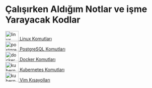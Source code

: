 
# Çalışırken Aldığım Notlar ve işme Yarayacak Kodlar

<a href="https://github.com/magwyen/calisma-notlarim/blob/main/linux-komutları.md" target="_blank"><img src="https://cdn.jsdelivr.net/gh/devicons/devicon/icons/linux/linux-original.svg" height="30" width="42" alt="linux logo"  /> Linux Komutları</a> <br>
<a href="https://github.com/magwyen/calisma-notlarim/blob/main/PostgreSQL.md" target="_blank"><img src="https://www.vectorlogo.zone/logos/postgresql/postgresql-icon.svg" height="30" width="42" alt="postgresql logo"  /> PostgreSQL Komutları</a> <br>
<a href="https://github.com/magwyen/calisma-notlarim/blob/main/docker-komutları.md" target="_blank"><img src="https://cdn.jsdelivr.net/gh/devicons/devicon/icons/docker/docker-original.svg" height="30" width="42" alt="docker logo"  /> Docker Komutları</a> <br>
<a href="https://github.com/magwyen/calisma-notlarim/blob/main/kubectl-komutları.md" target="_blank"><img src="https://www.svgrepo.com/show/448233/kubernetes.svg" height="30" width="42" alt="kubernetes  logo"  /> Kubernetes Komutları</a> <br>
<a href="https://github.com/magwyen/calisma-notlarim/blob/main/vim-shortcut.md" taget="_blank"><img src="https://www.svgrepo.com/show/354516/vim.svg" height="30" width="42" alt="kubernetes  logo"  /> Vim Kısayolları</a> <br>
